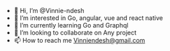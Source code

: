 - 👋 Hi, I’m @Vinnie-ndesh
- 👀 I’m interested in Go, angular, vue and react native
- 🌱 I’m currently learning Go and Graphql
- 💞️ I’m looking to collaborate on Any project
- 📫 How to reach me Vinniendesh@gmail.com

<!---
Vinnie-ndesh/Vinnie-ndesh is a ✨ special ✨ repository because its `README.md` (this file) appears on your GitHub profile.
You can click the Preview link to take a look at your changes.
--->
